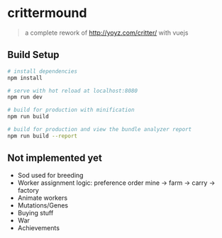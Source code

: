 # crittermound

> a complete rework of http://yoyz.com/critter/ with vuejs

## Build Setup

``` bash
# install dependencies
npm install

# serve with hot reload at localhost:8080
npm run dev

# build for production with minification
npm run build

# build for production and view the bundle analyzer report
npm run build --report
```

## Not implemented yet
 * Sod used for breeding
 * Worker assignment logic: preference order mine -> farm -> carry -> factory
 * Animate workers
 * Mutations/Genes
 * Buying stuff
 * War
 * Achievements
